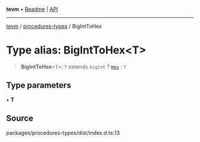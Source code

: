 **tevm** • [Readme](../../README.md) \| [API](../../modules.md)

***

[tevm](../../README.md) / [procedures-types](../README.md) / BigIntToHex

# Type alias: BigIntToHex\<T\>

> **BigIntToHex**\<`T`\>: `T` extends `bigint` ? [`Hex`](../../index/type-aliases/Hex.md) : `T`

## Type parameters

• **T**

## Source

packages/procedures-types/dist/index.d.ts:13
